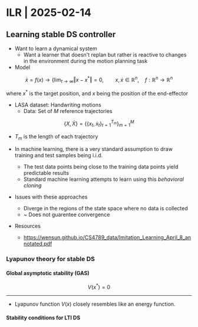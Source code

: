 # ILR | 2025-02-14

## Learning stable DS controller

- Want to learn a dynamical system
  - Want a learner that doesn't replan but rather is reactive to changes in the environment during the motion planning task
- Model

$$
\dot x = f(x) \longrightarrow \Big\{ \lim_{t \to \infty} \Vert x - x^* \Vert = 0, \qquad x, \dot x \in \mathbb{R}^n, \quad f: \mathbb{R}^n \to \mathbb{R}^n
$$

where $x^*$ is the target position, and $x$ being the position of the end-effector

- LASA dataset: Handwriting motions
  - Data: Set of $M$ reference trajectories

$$
\{ X, \dot X \} = \Bigg\{ \Big\{ x_t, \dot x_t \Big\}_{t=1}^{T_m} \Bigg\}_{m=1}^{M}
$$

- $T_m$ is the length of each trajectory

- In machine learning, there is a very standard assumption to draw training and test samples being i.i.d.
  - The test data points being close to the training data points yield predictable results
  - Standard machine learning attempts to learn using this *behavioral cloning*
- Issues with these approaches
  - Diverge in the regions of the state space where no data is collected
  - ~ Does not guarentee convergence
- Resources
  - <https://wensun.github.io/CS4789_data/Imitation_Learning_April_8_annotated.pdf>

### Lyapunov theory for stable DS

#### Global asymptotic stability (GAS)

$$
V(x^*) = 0
$$

---

- Lyapunov function $V(x)$ closely resembles like an energy function.

#### Stability conditions for LTI DS



